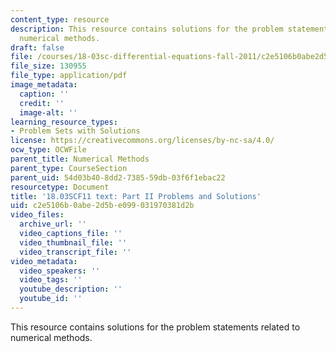 ```yaml
---
content_type: resource
description: This resource contains solutions for the problem statements related to
  numerical methods.
draft: false
file: /courses/18-03sc-differential-equations-fall-2011/c2e5106b0abe2d5be099031970381d2b_MIT18_03SCF11_ps1_II_s3s.pdf
file_size: 130955
file_type: application/pdf
image_metadata:
  caption: ''
  credit: ''
  image-alt: ''
learning_resource_types:
- Problem Sets with Solutions
license: https://creativecommons.org/licenses/by-nc-sa/4.0/
ocw_type: OCWFile
parent_title: Numerical Methods
parent_type: CourseSection
parent_uid: 54d03b40-8dd2-7385-59db-03f6f1ebac22
resourcetype: Document
title: '18.03SCF11 text: Part II Problems and Solutions'
uid: c2e5106b-0abe-2d5b-e099-031970381d2b
video_files:
  archive_url: ''
  video_captions_file: ''
  video_thumbnail_file: ''
  video_transcript_file: ''
video_metadata:
  video_speakers: ''
  video_tags: ''
  youtube_description: ''
  youtube_id: ''
---
```

This resource contains solutions for the problem statements related to numerical methods.